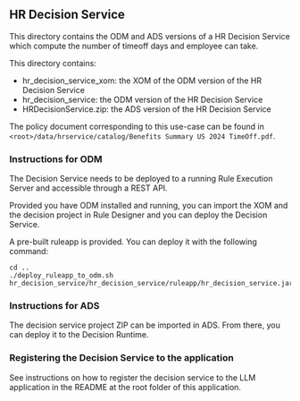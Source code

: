 ## HR Decision Service

This directory contains the ODM and ADS versions of a HR Decision Service which compute the number
of timeoff days and employee can take. 

This directory contains:
   * hr_decision_service_xom: the XOM of the ODM version of the HR Decision Service
   * hr_decision_service: the ODM version of the HR Decision Service
   * HRDecisionService.zip: the ADS version of the HR Decision Service

The policy document corresponding to this use-case can be found in ```<root>/data/hrservice/catalog/Benefits Summary US 2024 TimeOff.pdf```.    

### Instructions for ODM

The Decision Service needs to be deployed to a running Rule Execution Server and accessible through a REST API. 

Provided you have ODM installed and running, you can import the XOM and the decision project in Rule Designer and you can deploy the Decision Service. 

A pre-built ruleapp is provided. You can deploy it with the following command:

```
cd ..
./deploy_ruleapp_to_odm.sh hr_decision_service/hr_decision_service/ruleapp/hr_decision_service.jar 
```

### Instructions for ADS

The decision service project ZIP can be imported in ADS. From there, you can deploy it to the Decision Runtime. 

### Registering the Decision Service to the application

See instructions on how to register the decision service to the LLM application in the README at the root folder of this application. 

